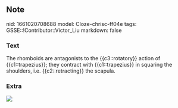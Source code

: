 ## Note
nid: 1661020708688
model: Cloze-chrisc-ff04e
tags: GSSE::!Contributor::Victor_Liu
markdown: false

### Text
The rhomboids are antagonists to the {{c3::rotatory}} action of {{c1::trapezius}}; they contract with {{c1::trapezius}} in squaring the shoulders, i.e. {{c2::retracting}} the scapula.

### Extra
<img src="paste-1ede750c97b1d3446ab2eb85869a1e90e73071c9.jpg">
